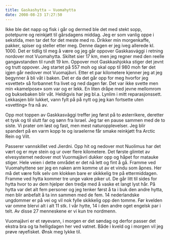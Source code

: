 ```yaml
---
title: Gaskashytta – Vuomahytta
date: 2008-08-23 17:27:50
---
```


<meta http-equiv="CONTENT-TYPE" content="text/html; charset=utf-8" /> 	<title></title> 	<meta name="GENERATOR" content="OpenOffice.org 2.4  (Unix)" />

<style type="text/css"> 	<!-- 		@page { size: 21cm 29.7cm; margin: 2cm } 		P { margin-bottom: 0.21cm } 	--> 	</style>
<p style="margin-bottom: 0cm"> Ikke ble det napp og fisk i går og dermed ble det med stekt sopp, potetpurre og reinkjøtt til gårsdagens middag. Jeg er som vanlig oppe i sekstida, men tar det for det meste med ro. Drikker min morgenkaffe, pakker, spiser og steller etter meg. Denne dagen er jeg iveg allerede kl. 1000. Det er tidlig til meg å være og jeg går oppover Gaskkasvággi i retning nordover mot Vuomahytta. Skiltet sier 17 km, men jeg regner med den reelle gangavstanden til rundt 19 km. Oppover mot Gaskkashjokka stiger det jevnt og trutt oppover. Jeg startet på 557 moh og skal opp til 980 moh før det igjen går nedover mot Vuomajãvri. Etter et par kilometere kjenner jeg at jeg begynner å bli våt i baken. Det er da det går opp for meg hvorfor jeg «svettet» så forbannet fra livet og ned dagen før. Det var ikke svette men min «kamelpose» som var og er lekk. En liten dråpe med jevne mellomrom og buksebaken blir våt. Heldigvis har jeg bl.a. Lynlim i mitt reparasjonssett. Lekkasjen blir lukket, vann fylt på på nytt og jeg kan fortsette uten «svetting» fra nå av.</p>


<p style="margin-bottom: 0cm">Opp mot toppen av Gaskkasvãggi treffer jeg først på to østerrikere, deretter et tysk og til slutt far og sønn fra Israel. Jeg tar en pause sammen med de to siste. Vi prater om løst og fast, men mest naturopplevelser. Jeg blir spandert på en varm kopp te og israelerne får smake reinkjøtt fra Arctic Rein og Vilt.</p>


<p style="margin-bottom: 0cm">Passerer vannskillet ved Jierdni. Opp hit og nedover mot Nuolimus har det vært og er mye stein og ur over flere kilometere. Det første glimtet av elvesystemet nedover mot Vuormajãvri dukker opp og håpet for matauke stiger. Hele veien i dette området er det nå lett og fint å gå. Framme ved Vuomahyttene ser jeg en naken arm komme ut av et vindu som åpnes. Her må det være folk selv om klokken bare er skikkelig tre på ettermiddagen. Framme ved hytta kommer tre unge vakre piker ut. De går litt til sides for hytta hvor to av dem hjelper den tredje med å vaske et langt lyst hår. På hytta var det alt fem personer og jeg tenker først å ta i buk den andre hytta, men blir anbefalt å ta inn sammen med de fem. 14 nederlandske ungdommer er på vei og vil nok fylle skikkelig opp den tomme. Før kvelden var omme blervi alt i alt 11 stk. I vår hytte, 14 i den andre oget engelsk par i telt. Av disse 27 menneskene er vi kun tre nordmenn.</p>


<p style="margin-bottom: 0cm">Vuomajãvri er et røyevann, i morgen er det søndag og derfor passer det ekstra bra og ta helligdagen her ved vatnet. Både i kveld og i morgen vil jeg prøve røyefisket. Ønsk meg lykke til.</p>
